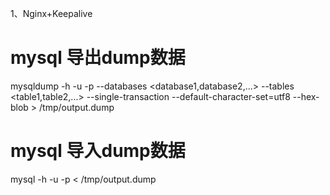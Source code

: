 1、Nginx+Keepalive

# mysql 导出dump数据
mysqldump -h<host> -u<username> -p<password> --databases <database1,database2,...> --tables <table1,table2,...> --single-transaction --default-character-set=utf8 --hex-blob > /tmp/output.dump

# mysql 导入dump数据
mysql -h<host> -u<username> -p<password> <database> < /tmp/output.dump

